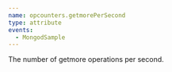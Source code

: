 ```yaml
---
name: opcounters.getmorePerSecond
type: attribute
events:
  - MongodSample
---
```


The number of getmore operations per second.